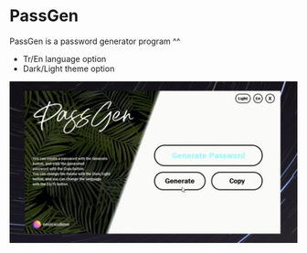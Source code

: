 # PassGen
PassGen is a password generator program ^^

- Tr/En language option
- Dark/Light theme option

![PassGen](PassGen.gif)
